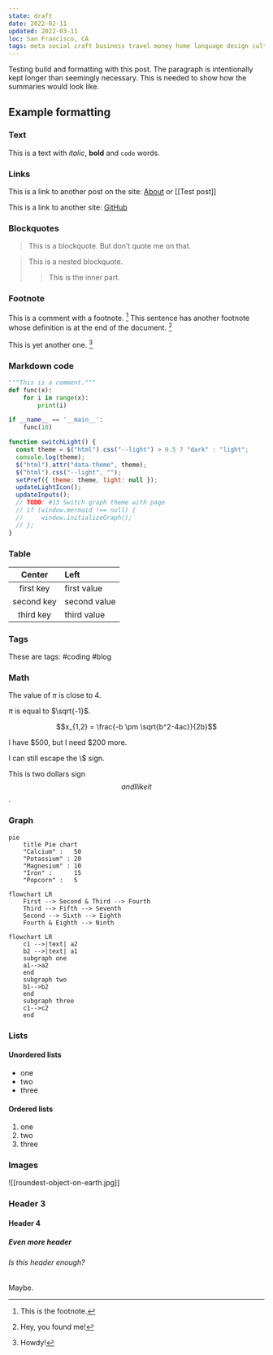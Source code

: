 ```yaml
---
state: draft
date: 2022-02-11
updated: 2022-03-11
loc: San Francisco, CA
tags: meta social craft business travel money home language design culture health
---
```


Testing build and formatting with this post. The paragraph is intentionally kept longer than seemingly necessary. This is needed to show how the summaries would look like.

## Example formatting

### Text

This is a text with _italic_, **bold** and `code` words.

### Links

This is a link to another post on the site: [About](About.md) or [[Test post]]

This is a link to another site: [GitHub](https://github.com/)

### Blockquotes

> This is a blockquote. But don’t quote me on that.

> This is a nested blockquote.
>
> > This is the inner part.

### Footnote

This is a comment with a footnote. [^1] This sentence has another footnote whose definition is at the end of the document. [^2]

This is yet another one. [^3]

[^1]: This is the footnote.

### Markdown code

```python
"""This is a comment."""
def func(x):
    for i in range(x):
        print(i)

if __name__ == '__main__':
    func(10)
```

```javascript
function switchLight() {
  const theme = $("html").css("--light") > 0.5 ? "dark" : "light";
  console.log(theme);
  $("html").attr("data-theme", theme);
  $("html").css("--light", "");
  setPref({ theme: theme, light: null });
  updateLightIcon();
  updateInputs();
  // TODO: #13 Switch graph theme with page
  // if (window.mermaid !== null) {
  //     window.initializeGraph();
  // };
}
```

### Table

|   Center   | Left         |
| :--------: | :----------- |
| first key  | first value  |
| second key | second value |
| third key  | third value  |

### Tags

These are tags: #coding #blog

### Math

The value of $\pi$ is close to $4$.

$\pi$ is equal to $\sqrt{-1}$.

$$x_{1,2} = \frac{-b \pm \sqrt{b^2-4ac}}{2b}$$

I have $500, but I need $200 more.

I can still escape the \\$ sign.

This is two dollars sign $$ and I like it $$.

### Graph

```mermaid
pie
    title Pie chart
    "Calcium" :   50
    "Potassium" : 20
    "Magnesium" : 10
    "Iron" :      15
    "Popcorn" :   5
```

```mermaid
flowchart LR
    First --> Second & Third --> Fourth
    Third --> Fifth --> Seventh
    Second --> Sixth --> Eighth
    Fourth & Eighth --> Ninth
```

```mermaid
flowchart LR
    c1 -->|text| a2
    b2 -->|text| a1
    subgraph one
    a1-->a2
    end
    subgraph two
    b1-->b2
    end
    subgraph three
    c1-->c2
    end
```

### Lists

#### Unordered lists

- one
- two
- three

#### Ordered lists

1. one
2. two
3. three

### Images

[^2]: Hey, you found me!

![[roundest-object-on-earth.jpg]]

### Header 3

#### Header 4

##### Even more header

###### Is this header enough?

Maybe.

[^3]: Howdy!

